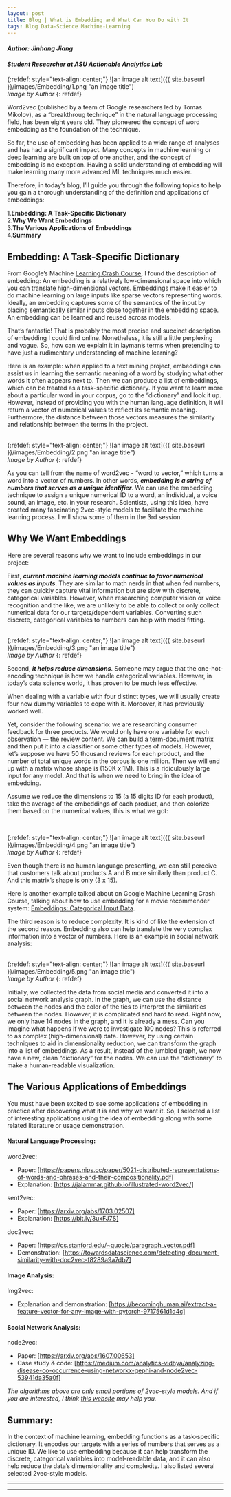 ```yaml
---
layout: post
title: Blog | What is Embedding and What Can You Do with It
tags: Blog Data-Science Machine-Learning 
---
```


#### _Author: Jinhang Jiang_
#### _Student Researcher at ASU Actionable Analytics Lab_

{:refdef: style="text-align: center;"}
![an image alt text]({{ site.baseurl }}/images/Embedding/1.png "an image title")<br/>
_Image by Author_
{: refdef}
<br/>

Word2vec (published by a team of Google researchers led by Tomas Mikolov), as a “breakthroug technique” in the natural language processing field, 
has been eight years old. They pioneered the concept of word embedding as the foundation of the technique.<br/>

So far, the use of embedding has been applied to a wide range of analyses and has had a significant impact. 
Many concepts in machine learning or deep learning are built on top of one another, and the concept of embedding is no exception. 
Having a solid understanding of embedding will make learning many more advanced ML techniques much easier.<br/>

Therefore, in today’s blog, I’ll guide you through the following topics to help you gain a thorough understanding of the definition and applications of embeddings:<br/>

   1.**Embedding: A Task-Specific Dictionary**<br/>
   2.**Why We Want Embeddings**<br/>
   3.**The Various Applications of Embeddings**<br/>
   4.**Summary**
<br/>
## Embedding: A Task-Specific Dictionary
From Google’s Machine [Learning Crash Course](https://developers.google.com/machine-learning/crash-course/embeddings/video-lecture), 
I found the description of embedding: 
An embedding is a relatively low-dimensional space into which you can translate high-dimensional vectors. 
Embeddings make it easier to do machine learning on large inputs like sparse vectors representing words. 
Ideally, an embedding captures some of the semantics of the input by placing semantically similar inputs close together in the embedding space. 
An embedding can be learned and reused across models.<br/>

That’s fantastic! That is probably the most precise and succinct description of embedding I could find online. 
Nonetheless, it is still a little perplexing and vague. 
So, how can we explain it in layman’s terms when pretending to have just a rudimentary understanding of machine learning?<br/>

Here is an example: when applied to a text mining project, 
embeddings can assist us in learning the semantic meaning of a word by studying what other words it often appears next to. 
Then we can produce a list of embeddings, which can be treated as a task-specific dictionary. 
If you want to learn more about a particular word in your corpus, go to the “dictionary” and look it up. 
However, instead of providing you with the human language definition, 
it will return a vector of numerical values to reflect its semantic meaning. 
Furthermore, the distance between those vectors measures the similarity and relationship between the terms in the project.<br/>
<br/>

{:refdef: style="text-align: center;"}
![an image alt text]({{ site.baseurl }}/images/Embedding/2.png "an image title")<br/>
_Image by Author_
{: refdef}
<br/>

As you can tell from the name of word2vec - “word to vector,” which turns a word into a vector of numbers. 
In other words, _**embedding is a string of numbers that serves as a unique identifier**_. 
We can use the embedding technique to assign a unique numerical ID to a word, an individual, a voice sound, an image, etc. in your research. 
Scientists, using this idea, have created many fascinating 2vec-style models to facilitate the machine learning process. 
I will show some of them in the 3rd session.<br/>

## Why We Want Embeddings
Here are several reasons why we want to include embeddings in our project:<br/>

First, _**current machine learning models continue to favor numerical values as inputs**_. 
They are similar to math nerds in that when fed numbers, 
they can quickly capture vital information but are slow with discrete, categorical variables. 
However, when researching computer vision or voice recognition and the like, 
we are unlikely to be able to collect or only collect numerical data for our targets/dependent variables. 
Converting such discrete, categorical variables to numbers can help with model fitting.<br/>
<br/>

{:refdef: style="text-align: center;"}
![an image alt text]({{ site.baseurl }}/images/Embedding/3.png "an image title")<br/>
_Image by Author_
{: refdef}
<br/>

Second, _**it helps reduce dimensions**_. 
Someone may argue that the one-hot-encoding technique is how we handle categorical variables. 
However, in today’s data science world, it has proven to be much less effective.<br/>

When dealing with a variable with four distinct types, we will usually create four new dummy variables to cope with it. 
Moreover, it has previously worked well.<br/>

Yet, consider the following scenario: we are researching consumer feedback for three products. 
We would only have one variable for each observation — the review content. 
We can build a term-document matrix and then put it into a classifier or some other types of models. 
However, let’s suppose we have 50 thousand reviews for each product, 
and the number of total unique words in the corpus is one million. 
Then we will end up with a matrix whose shape is (150K x 1M). 
This is a ridiculously large input for any model. And that is when we need to bring in the idea of embedding.<br/>

Assume we reduce the dimensions to 15 (a 15 digits ID for each product), 
take the average of the embeddings of each product, and then colorize them based on the numerical values, 
this is what we got:<br/>

<br/>

{:refdef: style="text-align: center;"}
![an image alt text]({{ site.baseurl }}/images/Embedding/4.png "an image title")<br/>
_Image by Author_
{: refdef}
<br/>

Even though there is no human language presenting, 
we can still perceive that customers talk about products 
A and B more similarly than product C. And this matrix’s shape is only (3 x 15).<br/>

Here is another example talked about on Google Machine Learning Crash Course, 
talking about how to use embedding for a movie recommender system: [Embeddings: Categorical Input Data](https://developers.google.com/machine-learning/crash-course/embeddings/categorical-input-data).<br/>

The third reason is to reduce complexity. 
It is kind of like the extension of the second reason. 
Embedding also can help translate the very complex information into a vector of numbers. 
Here is an example in social network analysis:<br/>
<br/>

{:refdef: style="text-align: center;"}
![an image alt text]({{ site.baseurl }}/images/Embedding/5.png "an image title")<br/>
_Image by Author_
{: refdef}
<br/>

Initially, we collected the data from social media and converted it into a social network analysis graph. 
In the graph, we can use the distance between the nodes and the color of the ties to interpret the similarities between the nodes. 
However, it is complicated and hard to read. Right now, we only have 14 nodes in the graph, and it is already a mess. 
Can you imagine what happens if we were to investigate 100 nodes? This is referred to as complex (high-dimensional) data. 
However, by using certain techniques to aid in dimensionality reduction, we can transform the graph into a list of embeddings.
As a result, instead of the jumbled graph, we now have a new, clean “dictionary” for the nodes. 
We can use the “dictionary” to make a human-readable visualization.<br/>

## The Various Applications of Embeddings
You must have been excited to see some applications of embedding in practice after discovering what it is and why we want it. 
So, I selected a list of interesting applications using the idea of embedding along with some related literature or usage demonstration.<br/>
#### Natural Language Processing:
word2vec:<br/>
* Paper: [https://papers.nips.cc/paper/5021-distributed-representations-of-words-and-phrases-and-their-compositionality.pdf] <br/>
* Explanation: [https://jalammar.github.io/illustrated-word2vec/] <br/>

sent2vec:<br/>
* Paper: [https://arxiv.org/abs/1703.02507] <br/>
* Explanation: [https://bit.ly/3uxFJ7S] <br/>

doc2vec:<br/>
* Paper: [https://cs.stanford.edu/~quocle/paragraph_vector.pdf] <br/>
* Demonstration: [https://towardsdatascience.com/detecting-document-similarity-with-doc2vec-f8289a9a7db7] <br/>

#### Image Analysis:
Img2vec:<br/>
* Explanation and demonstration: [https://becominghuman.ai/extract-a-feature-vector-for-any-image-with-pytorch-9717561d1d4c] <br/>

#### Social Network Analysis:
node2vec:<br/>
* Paper: [https://arxiv.org/abs/1607.00653] <br/>
* Case study & code: [https://medium.com/analytics-vidhya/analyzing-disease-co-occurrence-using-networkx-gephi-and-node2vec-53941da35a0f] <br/>

_The algorithms above are only small portions of 2vec-style models. 
And if you are interested, I think [this website](https://github.com/chihming/awesome-network-embedding) may help you._

## Summary:
In the context of machine learning, embedding functions as a task-specific dictionary. 
It encodes our targets with a series of numbers that serves as a unique ID. We like to use embedding because it can help transform the discrete, categorical variables into model-readable data, and it can also help reduce the data’s dimensionality and complexity. 
I also listed several selected 2vec-style models.<br/>

----
****
